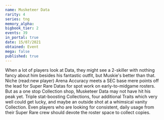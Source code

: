 ```yaml
---
name: Musketeer Data
rarity: 4
series: tng
memory_alpha:
bigbook_tier: 2
events: 39
in_portal: true
date: 15/07/2021
obtained: Event
mega: false
published: true
---
```


When a lot of players look at Data, they might see a 2-skiller with nothing fancy about him besides his fantastic outfit, but Muskie's better than that. Niche (read:new player) Arena Accuracy meets a SEC base mere points off the lead for Super Rare Datas for spot work on early-to-midgame rosters. But as a one stop Collection shop, Musketeer Data may not have hit his peak yet. Triple stat-boosting Collections, four additional Traits which very well could get lucky, and maybe an outside shot at a whimsical vanity Collection. Even players who are looking for consistent, daily usage from their Super Rare crew should devote the roster space to collect copies.
